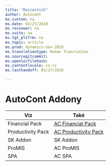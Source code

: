 ```yaml
---
title: "Rozcestník"
author: Autocont
ms.custom: na
ms.date: 03/27/2018
ms.reviewer: na
ms.suite: na
ms.tgt_pltfrm: na
ms.topic: article
ms.prod: dynamics-nav-2018
ms.translationtype: Human Translation
ms.sourcegitcommit: 
ms.openlocfilehash: 
ms.contentlocale: cs-cz
ms.lasthandoff: 03/27/2018

---
```


# <a name="ac-addons"></a>AutoCont Addony

| Viz               | Také                                               |
|-------------------|----------------------------------------------------|
| Financial Pack    | [AC Financial Pack](ac-pp-elektronic-dokuments.md) |
| Productivity Pack | [AC Productivity Pack](ac-pp-data-boxes.md)        |
| SK Addon          | SK Addon                                           |
| ProMIS            | AC ProMIS                                          |
| SPA               | AC SPA                                             |

